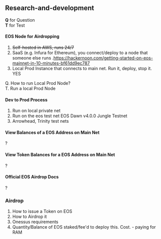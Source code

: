 ## Research-and-development

**Q** for Question  
**T** for Test

#### EOS Node for Airdropping
1. ~~Self-hosted in AWS, runs 24/7~~
2. SaaS (e.g. Infura for Ethereum), you connect/deploy to a node that someone else runs
  .https://hackernoon.com/getting-started-on-eos-mainnet-in-10-minutes-bf61dd9ec787
3. Local Prod Instance that connects to main net. Run it, deploy, stop it. YES

Q. How to run Local Prod Node?  
T. Run a local Prod Node

#### Dev to Prod Process
1. Run on local private net
2. Run on the eos test net EOS Dawn v4.0.0 Jungle Testnet
3. Arrowhead, Trinity test nets

#### View Balances of a EOS Address on Main Net
?
#### View Token Balances for a EOS Address on Main Net
?

#### Official EOS Airdrop Docs
?

### Airdrop
1. How to issue a Token on EOS
2. How to Airdrop it
3. Onessus requirements
4. Quantity/Balance of EOS staked/fee'd to deploy this. Cost. - paying for RAM

